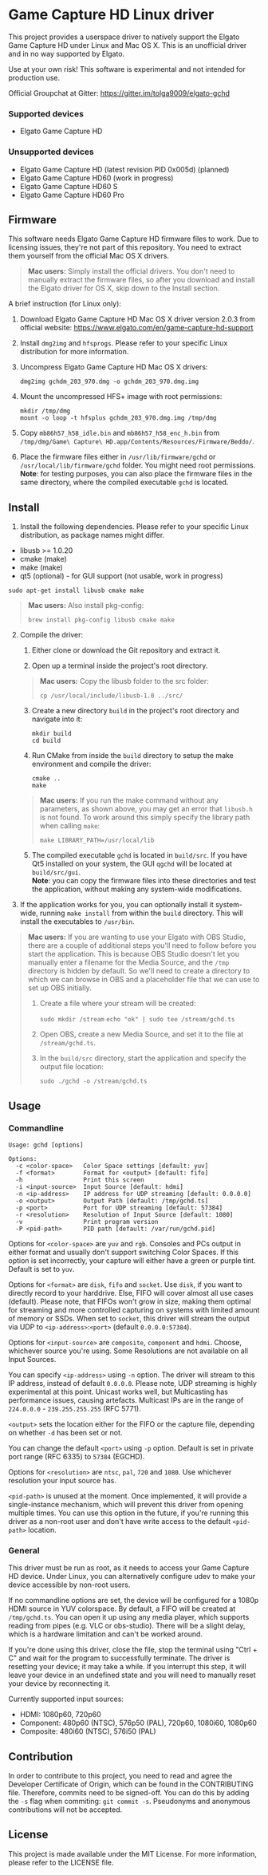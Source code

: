 # Game Capture HD Linux driver

This project provides a userspace driver to natively support the Elgato Game
Capture HD under Linux and Mac OS X. This is an unofficial driver and in no way
supported by Elgato.

Use at your own risk! This software is experimental and not intended for
production use.

Official Groupchat at Gitter: https://gitter.im/tolga9009/elgato-gchd


### Supported devices

* Elgato Game Capture HD


### Unsupported devices

* Elgato Game Capture HD (latest revision PID 0x005d) (planned)
* Elgato Game Capture HD60 (work in progress)
* Elgato Game Capture HD60 S
* Elgato Game Capture HD60 Pro


## Firmware

This software needs Elgato Game Capture HD firmware files to work. Due to
licensing issues, they're not part of this repository. You need to extract them
yourself from the official Mac OS X drivers.

> **Mac users:** Simply install the official drivers. You don't need to manually extract the firmware files, so after you download and install the Elgato driver for OS X, skip down to the Install section.

A brief instruction (for Linux only):

1. Download Elgato Game Capture HD Mac OS X driver version 2.0.3 from official
website: https://www.elgato.com/en/game-capture-hd-support

2. Install `dmg2img` and `hfsprogs`. Please refer to your specific Linux
distribution for more information.

3. Uncompress Elgato Game Capture HD Mac OS X drivers:

    ```
    dmg2img gchdm_203_970.dmg -o gchdm_203_970.dmg.img
    ```

4. Mount the uncompressed HFS+ image with root permissions:

    ```
    mkdir /tmp/dmg
    mount -o loop -t hfsplus gchdm_203_970.dmg.img /tmp/dmg
    ```

5. Copy `mb86h57_h58_idle.bin` and `mb86h57_h58_enc_h.bin` from
`/tmp/dmg/Game\ Capture\ HD.app/Contents/Resources/Firmware/Beddo/`.

6. Place the firmware files either in `/usr/lib/firmware/gchd` or
`/usr/local/lib/firmware/gchd` folder. You might need root permissions.  
**Note**: for testing purposes, you can also place the firmware files in the
same directory, where the compiled executable `gchd` is located.


## Install

1. Install the following dependencies. Please refer to your specific Linux
distribution, as package names might differ.

  * libusb >= 1.0.20
  * cmake (make)
  * make (make)
  * qt5 (optional) - for GUI support (not usable, work in progress)
  
  `sudo apt-get install libusb cmake make`
  
  > **Mac users:** Also install pkg-config:
  > 
  > `brew install pkg-config libusb cmake make`

2. Compile the driver:

    1. Either clone or download the Git repository and extract it.

    2. Open up a terminal inside the project's root directory.
    
    > **Mac users:** Copy the libusb folder to the src folder:
    >
    > `cp /usr/local/include/libusb-1.0 ../src/`

    3. Create a new directory `build` in the project's root directory and
    navigate into it:

        ```
        mkdir build
        cd build
        ```
    
    4. Run CMake from inside the `build` directory to setup the make
    environment and compile the driver:

        ```
        cmake ..
        make
        ```
    
    > **Mac users:** If you run the make command without any parameters, as shown above, you may get an error that `libusb.h` is not found. To work around this simply specify the library path when calling `make`:
    >
    > `make LIBRARY_PATH=/usr/local/lib`

    5. The compiled executable `gchd` is located in `build/src`. If you have
    Qt5 installed on your system, the GUI `qgchd` will be located at
    `build/src/gui`.  
    **Note**: you can copy the firmware files into these directories and test
    the application, without making any system-wide modifications.

3. If the application works for you, you can optionally install it system-wide,
running `make install` from within the `build` directory. This will install the
executables to `/usr/bin`.

> **Mac users:** If you are wanting to use your Elgato with OBS Studio, there are a couple of additional steps you'll need to follow before you start the application. This is because OBS Studio doesn't let you manually enter a filename for the Media Source, and the `/tmp` directory is hidden by default. So we'll need to create a directory to which we can browse in OBS and a placeholder file that we can use to set up OBS initially.
>
> 1. Create a file where your stream will be created:
>
>       `sudo mkdir /stream`
>       `echo "ok" | sudo tee /stream/gchd.ts`
>
> 2. Open OBS, create a new Media Source, and set it to the file at `/stream/gchd.ts`.
>
> 3. In the `build/src` directory, start the application and specify the output file location:
>
>       `sudo ./gchd -o /stream/gchd.ts`


## Usage

### Commandline

```
Usage: gchd [options]

Options:
  -c <color-space>   Color Space settings [default: yuv]
  -f <format>        Format for <output> [default: fifo]
  -h                 Print this screen
  -i <input-source>  Input Source [default: hdmi]
  -n <ip-address>    IP address for UDP streaming [default: 0.0.0.0]
  -o <output>        Output Path [default: /tmp/gchd.ts]
  -p <port>          Port for UDP streaming [default: 57384]
  -r <resolution>    Resolution of Input Source [default: 1080]
  -v                 Print program version
  -P <pid-path>      PID path [default: /var/run/gchd.pid]
```

Options for `<color-space>` are `yuv` and `rgb`. Consoles and PCs output in
either format and usually don't support switching Color Spaces. If this option
is set incorrectly, your capture will either have a green or purple tint.
Default is set to `yuv`.

Options for `<format>` are `disk`, `fifo` and `socket`. Use `disk`, if you want
to directly record to your harddrive. Else, FIFO will cover almost all use cases
(default). Please note, that FIFOs won't grow in size, making them optimal for
streaming and more controlled capturing on systems with limited amount of memory
or SSDs. When set to `socket`, this driver will stream the output via UDP to
`<ip-address>`:`<port>` (default `0.0.0.0:57384`).

Options for `<input-source>` are `composite`, `component` and `hdmi`. Choose,
whichever source you're using. Some Resolutions are not available on all Input
Sources.

You can specify `<ip-address>` using `-n` option. The driver will stream to this
IP address, instead of default `0.0.0.0`. Please note, UDP streaming is highly
experimental at this point. Unicast works well, but Multicasting has performance
issues, causing artefacts. Multicast IPs are in the range of `224.0.0.0` -
`239.255.255.255` (RFC 5771).

`<output>` sets the location either for the FIFO or the capture file,
depending on whether `-d` has been set or not.

You can change the default `<port>` using `-p` option. Default is set in private
port range (RFC 6335) to `57384` (EGCHD).

Options for `<resolution>` are `ntsc`, `pal`, `720` and `1080`. Use whichever
resolution your input source has.

`<pid-path>` is unused at the moment. Once implemented, it will provide a
single-instance mechanism, which will prevent this driver from opening multiple
times. You can use this option in the future, if you're running this driver as a
non-root user and don't have write access to the default `<pid-path>` location.


### General

This driver must be run as root, as it needs to access your Game Capture HD
device. Under Linux, you can alternatively configure udev to make your device
accessible by non-root users.

If no commandline options are set, the device will be configured for a 1080p
HDMI source in YUV colorspace. By default, a FIFO will be created at
`/tmp/gchd.ts`. You can open it up using any media player, which supports
reading from pipes (e.g. VLC or obs-studio). There will be a slight delay, which
is a hardware limitation and can't be worked around.

If you're done using this driver, close the file, stop the terminal using
"Ctrl + C" and wait for the program to successfully terminate. The driver is
resetting your device; it may take a while. If you interrupt this step, it will
leave your device in an undefined state and you will need to manually reset your
device by reconnecting it.

Currently supported input sources:

* HDMI: 1080p60, 720p60
* Component: 480p60 (NTSC), 576p50 (PAL), 720p60, 1080i60, 1080p60
* Composite: 480i60 (NTSC), 576i50 (PAL)


## Contribution

In order to contribute to this project, you need to read and agree the Developer
Certificate of Origin, which can be found in the CONTRIBUTING file. Therefore,
commits need to be signed-off. You can do this by adding the `-s` flag when
commiting: `git commit -s`. Pseudonyms and anonymous contributions will not be
accepted.


## License

This project is made available under the MIT License. For more information,
please refer to the LICENSE file.
